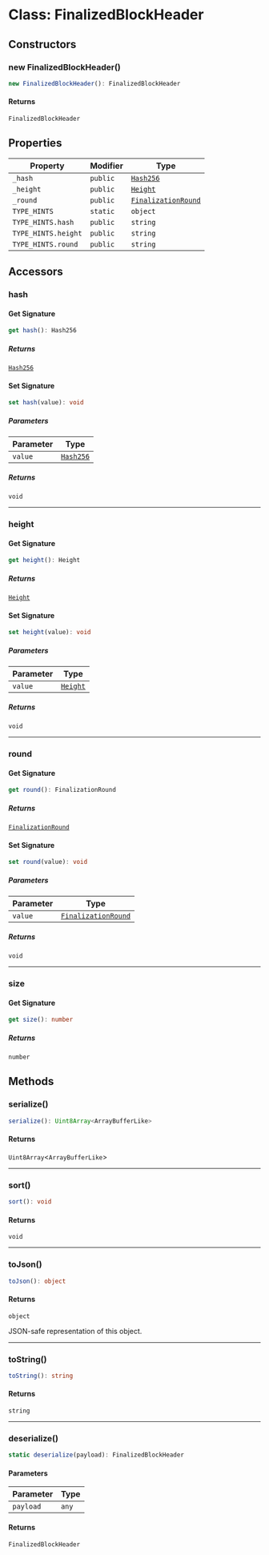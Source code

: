 # Class: FinalizedBlockHeader

## Constructors

### new FinalizedBlockHeader()

```ts
new FinalizedBlockHeader(): FinalizedBlockHeader
```

#### Returns

`FinalizedBlockHeader`

## Properties

| Property | Modifier | Type |
| ------ | ------ | ------ |
| <a id="_hash"></a> `_hash` | `public` | [`Hash256`](Hash256.md) |
| <a id="_height"></a> `_height` | `public` | [`Height`](Height.md) |
| <a id="_round"></a> `_round` | `public` | [`FinalizationRound`](FinalizationRound.md) |
| <a id="type_hints"></a> `TYPE_HINTS` | `static` | `object` |
| `TYPE_HINTS.hash` | `public` | `string` |
| `TYPE_HINTS.height` | `public` | `string` |
| `TYPE_HINTS.round` | `public` | `string` |

## Accessors

### hash

#### Get Signature

```ts
get hash(): Hash256
```

##### Returns

[`Hash256`](Hash256.md)

#### Set Signature

```ts
set hash(value): void
```

##### Parameters

| Parameter | Type |
| ------ | ------ |
| `value` | [`Hash256`](Hash256.md) |

##### Returns

`void`

***

### height

#### Get Signature

```ts
get height(): Height
```

##### Returns

[`Height`](Height.md)

#### Set Signature

```ts
set height(value): void
```

##### Parameters

| Parameter | Type |
| ------ | ------ |
| `value` | [`Height`](Height.md) |

##### Returns

`void`

***

### round

#### Get Signature

```ts
get round(): FinalizationRound
```

##### Returns

[`FinalizationRound`](FinalizationRound.md)

#### Set Signature

```ts
set round(value): void
```

##### Parameters

| Parameter | Type |
| ------ | ------ |
| `value` | [`FinalizationRound`](FinalizationRound.md) |

##### Returns

`void`

***

### size

#### Get Signature

```ts
get size(): number
```

##### Returns

`number`

## Methods

### serialize()

```ts
serialize(): Uint8Array<ArrayBufferLike>
```

#### Returns

`Uint8Array`&lt;`ArrayBufferLike`&gt;

***

### sort()

```ts
sort(): void
```

#### Returns

`void`

***

### toJson()

```ts
toJson(): object
```

#### Returns

`object`

JSON-safe representation of this object.

***

### toString()

```ts
toString(): string
```

#### Returns

`string`

***

### deserialize()

```ts
static deserialize(payload): FinalizedBlockHeader
```

#### Parameters

| Parameter | Type |
| ------ | ------ |
| `payload` | `any` |

#### Returns

`FinalizedBlockHeader`
